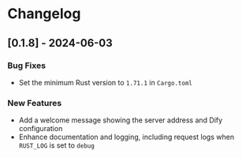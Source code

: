 # Changelog

## [0.1.8] - 2024-06-03

### Bug Fixes

- Set the minimum Rust version to `1.71.1` in `Cargo.toml`

### New Features

- Add a welcome message showing the server address and Dify configuration
- Enhance documentation and logging, including request logs when `RUST_LOG` is set to `debug`
